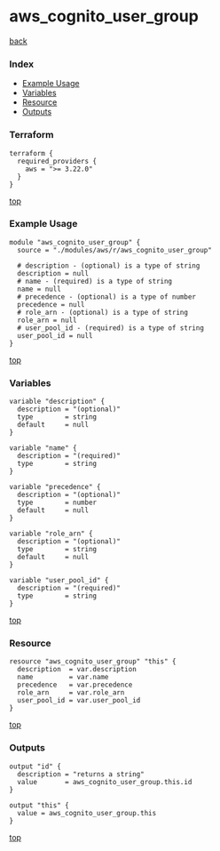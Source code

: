 # aws_cognito_user_group

[back](../aws.md)

### Index

- [Example Usage](#example-usage)
- [Variables](#variables)
- [Resource](#resource)
- [Outputs](#outputs)

### Terraform

```hcl
terraform {
  required_providers {
    aws = ">= 3.22.0"
  }
}
```

[top](#index)

### Example Usage

```hcl
module "aws_cognito_user_group" {
  source = "./modules/aws/r/aws_cognito_user_group"

  # description - (optional) is a type of string
  description = null
  # name - (required) is a type of string
  name = null
  # precedence - (optional) is a type of number
  precedence = null
  # role_arn - (optional) is a type of string
  role_arn = null
  # user_pool_id - (required) is a type of string
  user_pool_id = null
}
```

[top](#index)

### Variables

```hcl
variable "description" {
  description = "(optional)"
  type        = string
  default     = null
}

variable "name" {
  description = "(required)"
  type        = string
}

variable "precedence" {
  description = "(optional)"
  type        = number
  default     = null
}

variable "role_arn" {
  description = "(optional)"
  type        = string
  default     = null
}

variable "user_pool_id" {
  description = "(required)"
  type        = string
}
```

[top](#index)

### Resource

```hcl
resource "aws_cognito_user_group" "this" {
  description  = var.description
  name         = var.name
  precedence   = var.precedence
  role_arn     = var.role_arn
  user_pool_id = var.user_pool_id
}
```

[top](#index)

### Outputs

```hcl
output "id" {
  description = "returns a string"
  value       = aws_cognito_user_group.this.id
}

output "this" {
  value = aws_cognito_user_group.this
}
```

[top](#index)